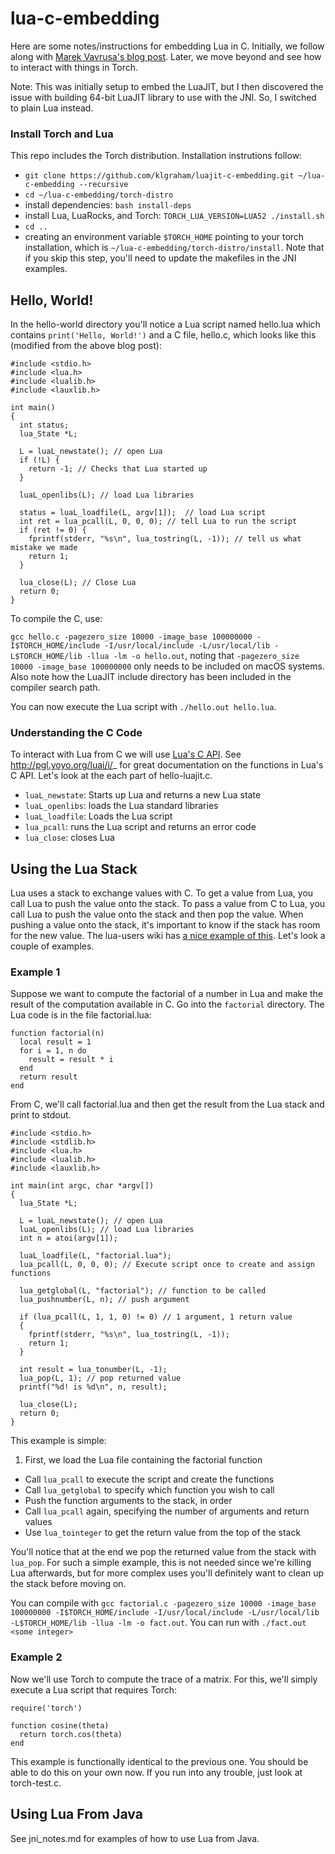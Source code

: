 # lua-c-embedding

Here are some notes/instructions for embedding Lua in C. Initially, we follow along with [Marek Vavrusa's blog post](https://en.blog.nic.cz/2015/08/12/embedding-luajit-in-30-minutes-or-so/). Later, we move beyond and see how to interact with things in Torch.

Note: This was initially setup to embed the LuaJIT, but I then discovered the issue with building 64-bit LuaJIT library to use with the JNI. So, I switched to plain Lua instead.

### Install Torch and Lua

This repo includes the Torch distribution. Installation instrutions follow:

- ```git clone https://github.com/klgraham/luajit-c-embedding.git ~/lua-c-embedding --recursive```
- ```cd ~/lua-c-embedding/torch-distro```
- install dependencies: ```bash install-deps```
- install Lua, LuaRocks, and Torch: ```TORCH_LUA_VERSION=LUA52 ./install.sh```
- ```cd ..```
- creating an environment variable ```$TORCH_HOME``` pointing to your torch installation, which is ```~/lua-c-embedding/torch-distro/install```. Note that if you skip this step, you'll need to update the makefiles in the JNI examples.

## Hello, World!

In the hello-world directory you'll notice a Lua script named hello.lua which contains ```print('Hello, World!')``` and a C file, hello.c, which looks like this (modified from the above blog post):

```
#include <stdio.h>
#include <lua.h>
#include <lualib.h>
#include <lauxlib.h>

int main()
{
  int status;
  lua_State *L;
  
  L = luaL_newstate(); // open Lua
  if (!L) {
    return -1; // Checks that Lua started up
  }
  
  luaL_openlibs(L); // load Lua libraries

  status = luaL_loadfile(L, argv[1]);  // load Lua script
  int ret = lua_pcall(L, 0, 0, 0); // tell Lua to run the script
  if (ret != 0) {
    fprintf(stderr, "%s\n", lua_tostring(L, -1)); // tell us what mistake we made
    return 1;
  }

  lua_close(L); // Close Lua
  return 0;
}
```

To compile the C, use:

```gcc hello.c -pagezero_size 10000 -image_base 100000000 -I$TORCH_HOME/include -I/usr/local/include -L/usr/local/lib -L$TORCH_HOME/lib -llua -lm -o hello.out```, noting that ```-pagezero_size 10000 -image_base 100000000``` only needs to be included on macOS systems. Also note how the LuaJIT include directory has been included in the compiler search path. 

You can now execute the Lua script with ```./hello.out hello.lua```.

### Understanding the C Code

To interact with Lua from C we will use [Lua's C API](http://www.lua.org/pil/24.1.html). See http://pgl.yoyo.org/luai/i/_ for great documentation on the functions in Lua's C API. Let's look at the each part of hello-luajit.c. 

- ```luaL_newstate```: Starts up Lua and returns a new Lua state
- ```luaL_openlibs```: loads the Lua standard libraries
- ```luaL_loadfile```: Loads the Lua script
- ```lua_pcall```: runs the Lua script and returns an error code
- ```lua_close```: closes Lua

## Using the Lua Stack

Lua uses a stack to exchange values with C. To get a value from Lua, you call Lua to push the value onto the stack. To pass a value from C to Lua, you call Lua to push the value onto the stack and then pop the value. When pushing a value onto the stack, it's important to know if the stack has room for the new value. The lua-users wiki has [a nice example of this](http://lua-users.org/wiki/SimpleLuaApiExample). Let's look a couple of examples.

### Example 1

Suppose we want to compute the factorial of a number in Lua and make the result of the computation available in C. Go into the ```factorial``` directory. The Lua code is in the file factorial.lua:

```
function factorial(n)
  local result = 1
  for i = 1, n do
    result = result * i
  end
  return result
end
```

From C, we'll call factorial.lua and then get the result from the Lua stack and print to stdout.

```
#include <stdio.h>
#include <stdlib.h>
#include <lua.h>
#include <lualib.h>
#include <lauxlib.h>

int main(int argc, char *argv[])
{
  lua_State *L;
  
  L = luaL_newstate(); // open Lua 
  luaL_openlibs(L); // load Lua libraries
  int n = atoi(argv[1]);

  luaL_loadfile(L, "factorial.lua");
  lua_pcall(L, 0, 0, 0); // Execute script once to create and assign functions
	
  lua_getglobal(L, "factorial"); // function to be called
  lua_pushnumber(L, n); // push argument
	
  if (lua_pcall(L, 1, 1, 0) != 0) // 1 argument, 1 return value
  {
    fprintf(stderr, "%s\n", lua_tostring(L, -1));
    return 1;
  }
  
  int result = lua_tonumber(L, -1);
  lua_pop(L, 1); // pop returned value
  printf("%d! is %d\n", n, result);  
    
  lua_close(L); 
  return 0;
}
```

This example is simple:

1. First, we load the Lua file containing the factorial function
- Call ```lua_pcall``` to execute the script and create the functions
- Call ```lua_getglobal``` to specify which function you wish to call
- Push the function arguments to the stack, in order
- Call ```lua_pcall``` again, specifying the number of arguments and return values
- Use ```lua_tointeger``` to get the return value from the top of the stack

You'll notice that at the end we pop the returned value from the stack with ```lua_pop```. For such a simple example, this is not needed since we're killing Lua afterwards, but for more complex uses you'll definitely want to clean up the stack before moving on.

You can compile with ```gcc factorial.c -pagezero_size 10000 -image_base 100000000 -I$TORCH_HOME/include -I/usr/local/include -L/usr/local/lib -L$TORCH_HOME/lib -llua -lm -o fact.out```. You can run with ```./fact.out <some integer>```

### Example 2

Now we'll use Torch to compute the trace of a matrix. For this, we'll simply execute a Lua script that requires Torch:

```
require('torch')

function cosine(theta)
  return torch.cos(theta)
end
```

This example is functionally identical to the previous one. You should be able to do this on your own now. If you run into any trouble, just look at torch-test.c.

## Using Lua From Java

See jni_notes.md for examples of how to use Lua from Java.



